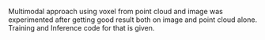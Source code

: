 Multimodal approach using voxel from point cloud and image was experimented after getting good result both on image and point cloud alone. Training and Inference code for that is given.
